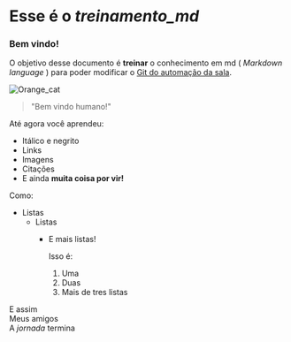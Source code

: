 # Esse é o _treinamento_md_
### Bem vindo!

O objetivo desse documento é **treinar** o conhecimento em md ( _Markdown language_ ) para poder modificar o [Git do automação da sala](https://github.com/PETEletricaUFBA/automacao-iot-nodemcu).

![Orange_cat](http://icons.iconarchive.com/icons/google/noto-emoji-animals-nature/256/22221-cat-icon.png) 
>"Bem vindo humano!"


Até agora você aprendeu:
* Itálico e negrito
* Links
* Imagens
* Citações
* E ainda **muita coisa por vir!**

Como:
* Listas
  * Listas
    * E mais listas!
    
      Isso é:
      1. Uma
      2. Duas
      3. Mais de tres listas

E assim  
Meus amigos  
A _jornada_ termina
